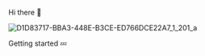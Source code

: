 Hi there 👋

![D1D83717-BBA3-448E-B3CE-ED766DCE22A7_1_201_a](https://github.com/user-attachments/assets/87e7ee62-4c47-44ed-a0dd-e9c67a25e83a)

Getting started :zzz:
<!--
**josueroc/josueroc** is a ✨ _special_ ✨ repository because its `README.md` (this file) appears on your GitHub profile.

Here are some ideas to get you started:

- 🔭 I’m currently working on ...
- 🌱 I’m currently learning ...
- 👯 I’m looking to collaborate on ...
- 🤔 I’m looking for help with ...
- 💬 Ask me about ...
- 📫 How to reach me: ...
- 😄 Pronouns: ...
- ⚡ Fun fact: ...
-->
